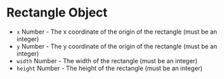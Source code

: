 # Rectangle Object

- `x` Number - The x coordinate of the origin of the rectangle (must be an integer)
- `y` Number - The y coordinate of the origin of the rectangle (must be an integer)
- `width` Number - The width of the rectangle (must be an integer)
- `height` Number - The height of the rectangle (must be an integer)
